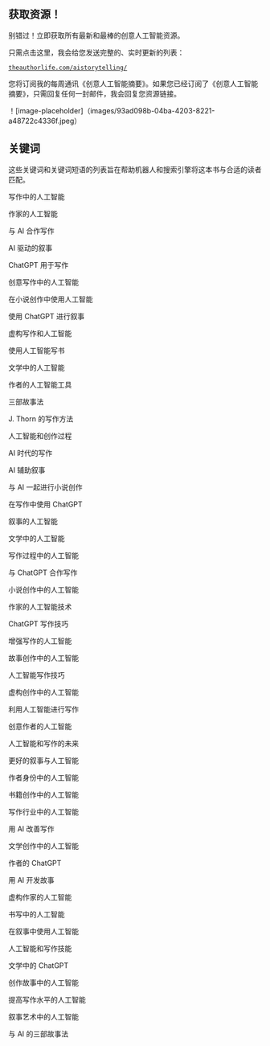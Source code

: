 ## 获取资源！

别错过！立即获取所有最新和最棒的创意人工智能资源。

只需点击这里，我会给您发送完整的、实时更新的列表：

[`theauthorlife.com/aistorytelling/`](https://theauthorlife.com/aistorytelling/)

您将订阅我的每周通讯《创意人工智能摘要》。如果您已经订阅了《创意人工智能摘要》，只需回复任何一封邮件，我会回复您资源链接。

！[image-placeholder]（images/93ad098b-04ba-4203-8221-a48722c4336f.jpeg）

## 关键词

这些关键词和关键词短语的列表旨在帮助机器人和搜索引擎将这本书与合适的读者匹配。

写作中的人工智能

作家的人工智能

与 AI 合作写作

AI 驱动的叙事

ChatGPT 用于写作

创意写作中的人工智能

在小说创作中使用人工智能

使用 ChatGPT 进行叙事

虚构写作和人工智能

使用人工智能写书

文学中的人工智能

作者的人工智能工具

三部故事法

J. Thorn 的写作方法

人工智能和创作过程

AI 时代的写作

AI 辅助叙事

与 AI 一起进行小说创作

在写作中使用 ChatGPT

叙事的人工智能

文学中的人工智能

写作过程中的人工智能

与 ChatGPT 合作写作

小说创作中的人工智能

作家的人工智能技术

ChatGPT 写作技巧

增强写作的人工智能

故事创作中的人工智能

人工智能写作技巧

虚构创作中的人工智能

利用人工智能进行写作

创意作者的人工智能

人工智能和写作的未来

更好的叙事与人工智能

作者身份中的人工智能

书籍创作中的人工智能

写作行业中的人工智能

用 AI 改善写作

文学创作中的人工智能

作者的 ChatGPT

用 AI 开发故事

虚构作家的人工智能

书写中的人工智能

在叙事中使用人工智能

人工智能和写作技能

文学中的 ChatGPT

创作故事中的人工智能

提高写作水平的人工智能

叙事艺术中的人工智能

与 AI 的三部故事法

